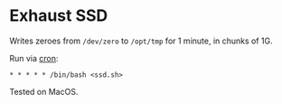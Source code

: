 # Exhaust SSD

Writes zeroes from `/dev/zero` to `/opt/tmp` for 1 minute, in chunks of 1G.

Run via [cron](https://en.wikipedia.org/wiki/Cron):

```
* * * * * /bin/bash <ssd.sh>
```

Tested on MacOS.
